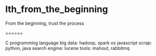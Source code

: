 # lth_from_the_beginning
From the beginning, trust the process

======

C programming language
big data: hadoop, spark
os
javascript
scrap: python, java
search engine: lucene
tools: mahout, rabbitmq
